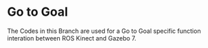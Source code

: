 # Go to Goal
The Codes in this Branch are used for a Go to Goal specific function interation between ROS Kinect and Gazebo 7.
